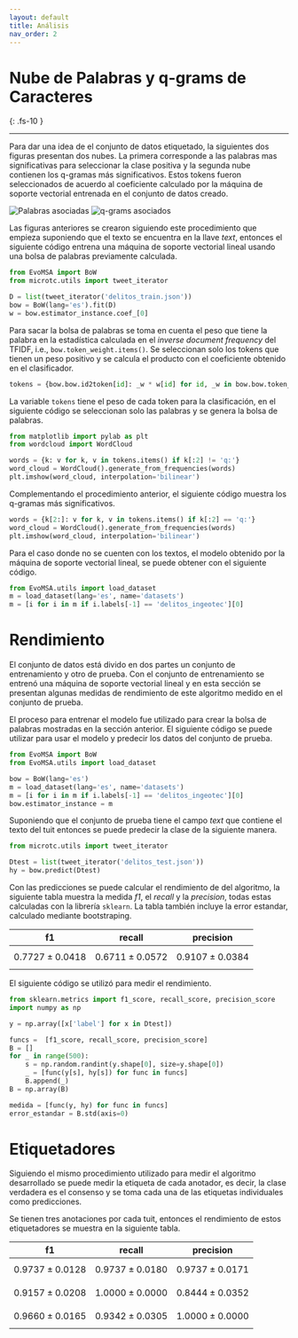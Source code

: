 ```yaml
---
layout: default
title: Análisis
nav_order: 2
---
```


# Nube de Palabras y q-grams de Caracteres
{: .fs-10 }

---

Para dar una idea de el conjunto de datos etiquetado, 
la siguientes dos figuras presentan dos nubes. 
La primera corresponde a las palabras 
mas significativas para seleccionar la clase 
positiva y la segunda nube contienen 
los q-gramas más significativos. Estos tokens fueron 
seleccionados de acuerdo al coeficiente calculado por 
la máquina de soporte vectorial 
entrenada en el conjunto de datos creado.

![Palabras asociadas](/Delitos/assets/images/pos_words.png)
![q-grams asociados](/Delitos/assets/images/pos_qgrams.png)

Las figuras anteriores se crearon siguiendo este procedimiento que empieza
suponiendo que el texto se encuentra en la llave *text*, 
entonces el siguiente código entrena una máquina de soporte vectorial 
lineal usando una bolsa de palabras previamente calculada.

```python
from EvoMSA import BoW
from microtc.utils import tweet_iterator

D = list(tweet_iterator('delitos_train.json'))
bow = BoW(lang='es').fit(D)
w = bow.estimator_instance.coef_[0]
```

Para sacar la bolsa de palabras se toma en cuenta el peso que tiene la palabra
en la estadística calculada en el *inverse document frequency* del TFIDF, 
i.e., `bow.token_weight.items()`. Se seleccionan solo los tokens que tienen
un peso positivo y se calcula el producto con el coeficiente obtenido 
en el clasificador. 

```python 
tokens = {bow.bow.id2token[id]: _w * w[id] for id, _w in bow.bow.token_weight.items() if w[id] > 0}
```

La variable `tokens` tiene el peso de cada token para la clasificación, en el siguiente
código se seleccionan solo las palabras y se genera la bolsa de palabras.

```python
from matplotlib import pylab as plt
from wordcloud import WordCloud

words = {k: v for k, v in tokens.items() if k[:2] != 'q:'}
word_cloud = WordCloud().generate_from_frequencies(words)
plt.imshow(word_cloud, interpolation='bilinear')
```

Complementando el procedimiento anterior, el siguiente código muestra
los q-gramas más significativos.

```python 
words = {k[2:]: v for k, v in tokens.items() if k[:2] == 'q:'}
word_cloud = WordCloud().generate_from_frequencies(words)
plt.imshow(word_cloud, interpolation='bilinear')
```

Para el caso donde no se cuenten con los textos, el modelo 
obtenido por la máquina de soporte vectorial lineal, se puede 
obtener con el siguiente código. 

```python
from EvoMSA.utils import load_dataset
m = load_dataset(lang='es', name='datasets')
m = [i for i in m if i.labels[-1] == 'delitos_ingeotec'][0]
```

# Rendimiento

El conjunto de datos está divido en dos partes un conjunto de entrenamiento
y otro de prueba. Con el conjunto de entrenamiento se entrenó una máquina
de soporte vectorial lineal y en esta sección se presentan algunas medidas
de rendimiento de este algoritmo medido en el conjunto de prueba. 

El proceso para entrenar el modelo fue utilizado para crear la bolsa de
palabras mostradas en la sección anterior. El siguiente código 
se puede utilizar para usar el modelo y predecir los datos 
del conjunto de prueba. 

```python
from EvoMSA import BoW
from EvoMSA.utils import load_dataset

bow = BoW(lang='es')
m = load_dataset(lang='es', name='datasets')
m = [i for i in m if i.labels[-1] == 'delitos_ingeotec'][0]
bow.estimator_instance = m
```

Suponiendo que el conjunto de prueba tiene el campo *text* que contiene
el texto del tuit entonces se puede predecir la clase de la siguiente manera.

```python
from microtc.utils import tweet_iterator

Dtest = list(tweet_iterator('delitos_test.json'))
hy = bow.predict(Dtest)
```

Con las predicciones se puede calcular el rendimiento de
del algoritmo, la siguiente tabla muestra la medida *f1*, el *recall* y 
la *precision*, todas estas calculadas con la librería `sklearn`.
La tabla también incluye la error estandar, calculado mediante bootstraping.

| f1 | recall | precision |
|----|--------|-----------|
|$$0.7727 \pm 0.0418$$| $$0.6711 \pm 0.0572$$| $$0.9107 \pm 0.0384$$|

El siguiente código se utilizó para medir el rendimiento. 
```python
from sklearn.metrics import f1_score, recall_score, precision_score
import numpy as np

y = np.array([x['label'] for x in Dtest])

funcs =  [f1_score, recall_score, precision_score]
B = []
for _ in range(500):
    s = np.random.randint(y.shape[0], size=y.shape[0])
    _ = [func(y[s], hy[s]) for func in funcs]
    B.append(_)
B = np.array(B)

medida = [func(y, hy) for func in funcs]
error_estandar = B.std(axis=0)
``` 

# Etiquetadores

Siguiendo el mismo procedimiento utilizado para medir el algoritmo
desarrollado se puede medir la etiqueta de cada anotador, es decir,
la clase verdadera es el consenso y se toma cada una de las etiquetas individuales
como predicciones. 

Se tienen tres anotaciones por cada tuit, entonces el rendimiento
de estos etiquetadores se muestra en la siguiente tabla. 

| f1 | recall | precision |
|----|--------|-----------|
|$$0.9737 \pm 0.0128$$| $$0.9737 \pm 0.0180$$| $$0.9737 \pm 0.0171$$|
|$$0.9157 \pm 0.0208$$| $$1.0000 \pm 0.0000$$| $$0.8444 \pm 0.0352$$|
|$$0.9660 \pm 0.0165$$| $$0.9342 \pm 0.0305$$| $$1.0000 \pm 0.0000$$|
